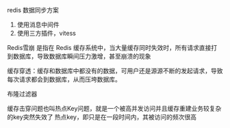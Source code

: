 redis 数据同步方案
1. 使用消息中间件
2. 使用三方插件，vitess

Redis雪崩 是指在 Redis 缓存系统中，当大量缓存同时失效时，所有请求直接打到数据库，导致数据库瞬间压力激增，甚至崩溃的现象

缓存穿透：缓存和数据库中都没有的数据，可用户还是源源不断的发起请求，导致每次请求都会到数据库，从而压垮数据库。

布隆过滤器

缓存击穿问题也叫热点Key问题，就是⼀个被高并发访问并且缓存重建业务较复杂的key突然失效了
热点key，即只是在一段时间内，其被访问的频次很高